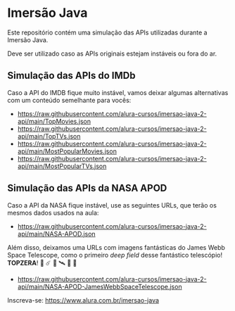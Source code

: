 # Imersão Java

Este repositório contém uma simulação das APIs utilizadas durante a Imersão Java.

Deve ser utilizado caso as APIs originais estejam instáveis ou fora do ar.

## Simulação das APIs do IMDb

Caso a API do IMDB fique muito instável, vamos deixar algumas alternativas com um conteúdo semelhante para vocês:

- https://raw.githubusercontent.com/alura-cursos/imersao-java-2-api/main/TopMovies.json
- https://raw.githubusercontent.com/alura-cursos/imersao-java-2-api/main/TopTVs.json
- https://raw.githubusercontent.com/alura-cursos/imersao-java-2-api/main/MostPopularMovies.json
- https://raw.githubusercontent.com/alura-cursos/imersao-java-2-api/main/MostPopularTVs.json

## Simulação das APIs da NASA APOD

Caso a API da NASA fique instável, use as seguintes URLs, que terão os mesmos dados usados na aula:

- https://raw.githubusercontent.com/alura-cursos/imersao-java-2-api/main/NASA-APOD.json

Além disso, deixamos uma URLs com imagens fantásticas do James Webb Space Telescope, como o primeiro _deep field_ desse fantástico telescópio! **TOPZERA**! 🌠 ☄️ 🚀 🛰️ 🔭 🌌 

- https://raw.githubusercontent.com/alura-cursos/imersao-java-2-api/main/NASA-APOD-JamesWebbSpaceTelescope.json

Inscreva-se: https://www.alura.com.br/imersao-java  